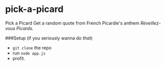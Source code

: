 pick-a-picard
=============

Pick a Picard
Get a random quote from French Picardie's anthem *Réveillez-vous Picards.*

###Setup (if you seriously wanna do *that*)
- ``git clone`` the repo
- run ``node app.js``
- profit.
